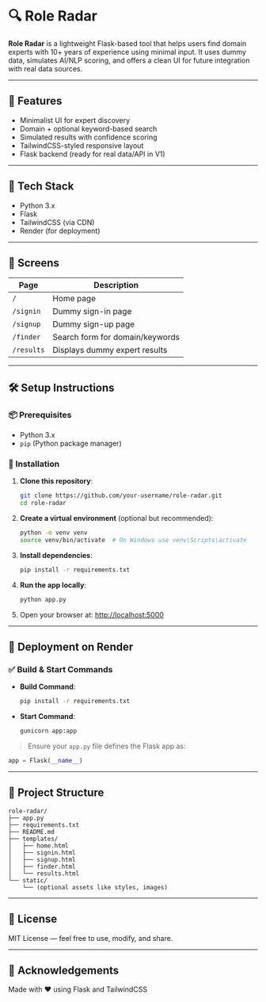 # 🔍 Role Radar

**Role Radar** is a lightweight Flask-based tool that helps users find domain experts with 10+ years of experience using minimal input. It uses dummy data, simulates AI/NLP scoring, and offers a clean UI for future integration with real data sources.

---

## 🚀 Features

- Minimalist UI for expert discovery
- Domain + optional keyword-based search
- Simulated results with confidence scoring
- TailwindCSS-styled responsive layout
- Flask backend (ready for real data/API in V1)

---

## 🧪 Tech Stack

- Python 3.x
- Flask
- TailwindCSS (via CDN)
- Render (for deployment)

---

## 📸 Screens

| Page       | Description                       |
|------------|---------------------------------|
| `/`        | Home page                       |
| `/signin`  | Dummy sign-in page              |
| `/signup`  | Dummy sign-up page              |
| `/finder`  | Search form for domain/keywords |
| `/results` | Displays dummy expert results   |

---

## 🛠 Setup Instructions

### 📦 Prerequisites

- Python 3.x
- `pip` (Python package manager)

### 🔧 Installation

1. **Clone this repository**:

   ```bash
   git clone https://github.com/your-username/role-radar.git
   cd role-radar
   ```

2. **Create a virtual environment** (optional but recommended):

   ```bash
   python -m venv venv
   source venv/bin/activate  # On Windows use venv\Scripts\activate
   ```

3. **Install dependencies**:

   ```bash
   pip install -r requirements.txt
   ```

4. **Run the app locally**:

   ```bash
   python app.py
   ```

5. Open your browser at: [http://localhost:5000](http://localhost:5000)

---

## 🚀 Deployment on Render

### ✅ Build & Start Commands

* **Build Command**:

  ```bash
  pip install -r requirements.txt
  ```

* **Start Command**:

  ```bash
  gunicorn app:app
  ```

> Ensure your `app.py` file defines the Flask app as:

```python
app = Flask(__name__)
```

---

## 📂 Project Structure

```
role-radar/
├── app.py
├── requirements.txt
├── README.md
├── templates/
│   ├── home.html
│   ├── signin.html
│   ├── signup.html
│   ├── finder.html
│   └── results.html
└── static/
    └── (optional assets like styles, images)
```

---

## 📜 License

MIT License — feel free to use, modify, and share.

---

## 🙌 Acknowledgements

Made with ❤️ using Flask and TailwindCSS
